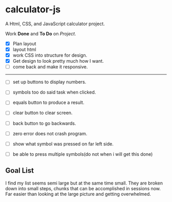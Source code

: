 # calculator-js

A Html, CSS, and JavaScript calculator project.

Work **Done** and **To Do** on _Project_. 
- [x] Plan layout 
- [x] layout html
- [x] work CSS into structure for design.
- [x] Get design to look pretty much how I want.
- [ ] come back and make it responsive.
<hr>

- [ ] set up buttons to display numbers.
- [ ] symbols too do said task when clicked.
- [ ] equals button to produce a result.
- [ ] clear button to clear screen.
- [ ] back button to go backwards.
- [ ] zero error does not crash program.
- [ ] show what symbol was pressed on far left side.
- [ ] be able to press multiple symbols(do not when i will get this done)


## Goal List

I find my list seems semi large but at the same time small.
They are broken down into small steps, chunks that can be accomplished
in sessions now. Far easier than looking at the large picture and
getting overwhelmed.
